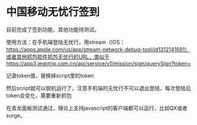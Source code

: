 # 中国移动无忧行签到


目前完成了签到功能，其他功能待测试。


使用方法：在手机端登陆无忧行，用stream（IOS：https://apps.apple.com/us/app/stream-network-debug-tool/id1312141691）或者其他抓包软件抓包无忧行的URL，类似于
https://app3.jegotrip.com.cn/api/service/v1/mission/sign/querySign?token=

记录token值，替换掉script里的token

然后script就可以脱机运行了，注意手机端的无忧行不可以退出登陆，每次登陆后token会变化，需要重新抓包

在青龙面板测试通过，理论上支持javascript的客户端都可以运行，比如QX或者surge。
